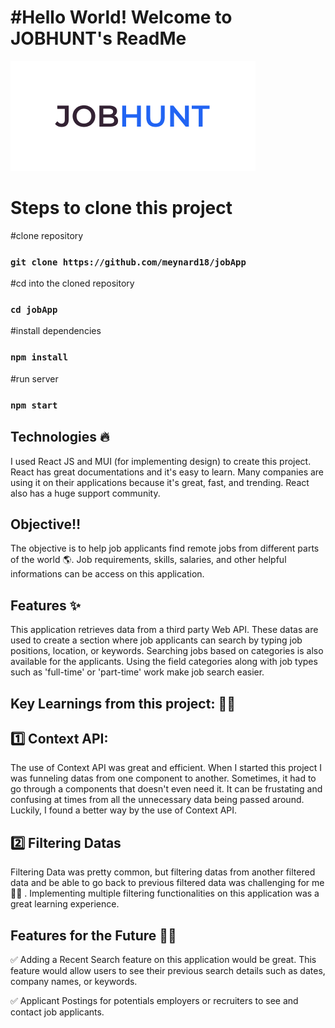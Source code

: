 # #Hello World! Welcome to JOBHUNT's ReadMe
<!-- ![jobAppLogo](https://user-images.githubusercontent.com/82758164/158066067-227c33a1-7d61-4ec5-981b-96e852bd909a.png) -->
![](src/images/jobAppLogo.png)

# Steps to clone this project

#clone repository
### `git clone https://github.com/meynard18/jobApp`

#cd into the cloned repository
### `cd jobApp`

#install dependencies
### `npm install`

#run server
### `npm start`

## Technologies 🔥

I used React JS and MUI (for implementing design) to create this project. React has great 
documentations and it's easy to learn. Many companies are using it on their applications 
because it's great, fast, and trending. React also has a huge support community.


## Objective‼

The objective is to help job applicants find remote jobs from different parts of the world 🌎.
Job requirements, skills, salaries, and other helpful informations can be access on this application.

## Features ✨

This application retrieves data from a third party Web API. These datas are used to
create a section where job applicants can search by typing job positions, location,
or keywords. Searching jobs based on categories is also available for the applicants. 
Using the field categories along with job types such as 'full-time' or 'part-time' work
make job search easier.


## Key Learnings from this project: 👨‍🎓
## 1️⃣ Context API:
  The use of Context API was great and efficient. When I started this
project I was funneling datas from one component to another.
Sometimes, it had to go through a components that doesn't even need it.
It can be frustating and confusing at times from all the unnecessary data being passed around.
Luckily, I found a better way by the use of Context API.


## 2️⃣ Filtering Datas
  Filtering Data was pretty common, but filtering datas from another
filtered data and be able to go back to previous filtered data was challenging for me💆‍♂️ .
Implementing multiple filtering functionalities on this application was a great learning experience. 

## Features for the Future 💯💯
✅ Adding a Recent Search feature on this application would be great. This feature would allow
users to see their previous search details such as dates, company names, or keywords.

✅ Applicant Postings for potentials employers or recruiters to see and contact job applicants.
